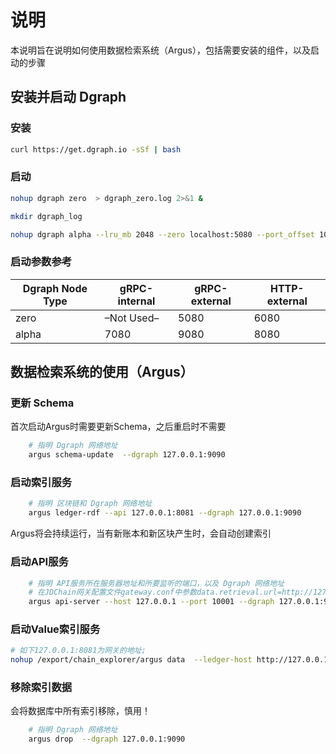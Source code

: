 # 说明

本说明旨在说明如何使用数据检索系统（Argus），包括需要安装的组件，以及启动的步骤

## 安装并启动 Dgraph

### 安装

```bash
curl https://get.dgraph.io -sSf | bash
```

### 启动

```bash
nohup dgraph zero  > dgraph_zero.log 2>&1 &

mkdir dgraph_log

nohup dgraph alpha --lru_mb 2048 --zero localhost:5080 --port_offset 10 --log_dir dgraph_log > dgraph_alpha.log 2>&1 &

```

### 启动参数参考

| Dgraph Node Type | gRPC-internal | gRPC-external | HTTP-external  |
|-----------------|---------------|---------------|-----------------|
|zero             |   –Not Used–  |     5080      | 6080            |
|alpha            | 7080          | 9080          | 8080            |

## 数据检索系统的使用（Argus）

### 更新 Schema

首次启动Argus时需要更新Schema，之后重启时不需要

```bash
    # 指明 Dgraph 网络地址
    argus schema-update  --dgraph 127.0.0.1:9090
```

### 启动索引服务

```bash
    # 指明 区块链和 Dgraph 网络地址
    argus ledger-rdf --api 127.0.0.1:8081 --dgraph 127.0.0.1:9090
```
Argus将会持续运行，当有新账本和新区块产生时，会自动创建索引

### 启动API服务

```bash
    # 指明 API服务所在服务器地址和所要监听的端口，以及 Dgraph 网络地址
    # 在JDChain网关配置文件gateway.conf中参数data.retrieval.url=http://127.0.0.1:10001，即由此处配置而来;
    argus api-server --host 127.0.0.1 --port 10001 --dgraph 127.0.0.1:9090
```

### 启动Value索引服务

```bash
# 如下127.0.0.1:8081为网关的地址;
nohup /export/chain_explorer/argus data  --ledger-host http://127.0.0.1:8081 --dgraph 127.0.0.1:9090  > value_indexer.log 2>&1 &
```

### 移除索引数据

会将数据库中所有索引移除，慎用！

```bash
    # 指明 Dgraph 网络地址
    argus drop  --dgraph 127.0.0.1:9090
```
